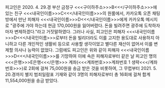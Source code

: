 피고인은 2020. 4. 29.경 부산 금정구 <<<구이하주소>>>B<<</구이하주소>>>에 있는 친구 <<<내국인이름>>>C<<</내국인이름>>>의 원룸에서, 카카오톡 오픈 채팅방에서 만난 피해자 <<<내국인이름>>>D<<</내국인이름>>>에게 카카오톡 메시지로 "광주에 가야 하는데 현금 170,000원을 잃어버렸다. 돈을 빌려주면 광주에 도착하자마자 변제하겠다."라고 거짓말하였다. 그러나 사실, 피고인은 피해자 <<<내국인이름>>>D<<</내국인이름>>>로부터 돈을 빌리더라도 이를 고지한 용도대로 사용하지 아니하고 다른 개인적인 생활비 등으로 사용할 생각이었고 별다른 재산이 없어서 이를 변제할 의사나 능력이 없었다.
그럼에도 피고인은 위와 같이 피해자 <<<내국인이름>>>D<<</내국인이름>>>를 기망하여 이에 속은 피해자로부터 같은 날 피고인 명의 <<<은행>>>E은행<<</은행>>> 계좌(<<<계좌번호>>>계좌번호 1 생략<<</계좌번호>>>)로 2회에 걸쳐 75,000원을 송금 받은 것을 비롯하여, 그 무렵부터 2021. 5. 20.경까지 별지 범죄일람표 기재와 같이 3명의 피해자로부터 총 16회에 걸쳐 합계 11,554,000원을 송금 받았다.
